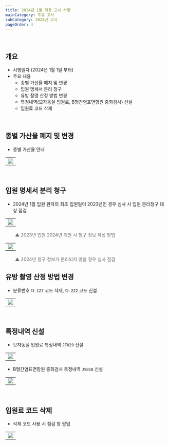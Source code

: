 ```yaml
---
title: 2024년 1월 적용 고시 사항
mainCategory: 주요 고시
subCategory: 2024년 고시
pageOrder: 4
---
```


<br>

## 개요

- 시행일자 (2024년 1월 1일 부터)
- 주요 내용
    - 종별 가산율 폐지 및 변경
    - 입원 명세서 분리 청구
    - 유방 촬영 산정 방법 변경
    - 특정내역(모자동실 입원료, B형간염표면항원 중화검사) 신설
    - 입원료 코드 삭제

<br>

## 종별 가산율 폐지 및 변경

- 종별 가산율 안내
<table class="imgBox">
    <td class="imgBox">
        <a href="/images/{{page.url}}_1.png" target="_blank">
            <img class="minCenter" src="/images/{{page.url}}_1.png">
        </a>
    </td>
</table>

<br>

## 입원 명세서 분리 청구

- 2024년 1월 입원 환자의 최초 입원일이 2023년인 경우 심사 시 입원 분리청구 대상 점검
<table class="imgBox">
    <td class="imgBox">
        <a href="/images/{{page.url}}_2.png" target="_blank">
            <img class="minCenter" src="/images/{{page.url}}_2.png">
        </a>
    </td>
</table>
<span style="color:#696868; padding-left: 30px;">▲ 2023년 입원 2024년 퇴원 시 청구 정보 작성 방법</span>

<table class="imgBox">
    <td class="imgBox">
        <a href="/images/{{page.url}}_3.png" target="_blank">
            <img class="minCenter" src="/images/{{page.url}}_3.png">
        </a>
    </td>
</table>
<span style="color:#696868; padding-left: 30px;">▲ 2024년 청구 정보가 분리되지 않을 경우 심사 점검</span>

<br>

## 유방 촬영 산정 방법 변경

- 분류번호 `다-127` 코드 삭제, `다-222` 코드 신설
<table class="imgBox">
    <td class="imgBox">
        <a href="/images/{{page.url}}_4.png" target="_blank">
            <img class="minCenter" src="/images/{{page.url}}_4.png">
        </a>
    </td>
</table>

<br>

## 특정내역 신설

- 모자동실 입원료 특정내역 `JT029` 신설
<table class="imgBox">
    <td class="imgBox">
        <a href="/images/{{page.url}}_5.png" target="_blank">
            <img class="minCenter" src="/images/{{page.url}}_5.png">
        </a>
    </td>
</table>

- B형간염표면항원 중화검사 특정내역 `JS018` 신설
<table class="imgBox">
    <td class="imgBox">
        <a href="/images/{{page.url}}_6.png" target="_blank">
            <img class="minCenter" src="/images/{{page.url}}_6.png">
        </a>
    </td>
</table>

<br>

## 입원료 코드 삭제

- 삭제 코드 사용 시 점검 창 팝업
<table class="imgBox">
    <td class="imgBox">
        <a href="/images/{{page.url}}_7.png" target="_blank">
            <img class="minCenter" src="/images/{{page.url}}_7.png">
        </a>
    </td>
</table>
